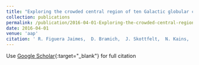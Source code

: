 ```yaml
---
title: "Exploring the crowded central region of ten Galactic globular clusters using EMCCDs. Variable star searches and new discoveries"
collection: publications
permalink: /publication/2016-04-01-Exploring-the-crowded-central-region-of-ten-Galactic-globular-clusters-using-EMCCDs-Variable-star-searches-and-new-discoveries
date: 2016-04-01
venue: 'aap'
citation: ' R. Figuera Jaimes,  D. Bramich,  J. Skottfelt,  N. Kains,  U. Jørgensen,  K. Horne,  M. Dominik,  K. Alsubai,  V. Bozza,  S. Calchi Novati,  S. Ciceri,  G. D&apos;Ago,  P. Galianni,  S. Gu,  K. Harpsøe,  T. Haugbølle,  T. Hinse,  M. Hundertmark,  D. Juncher,  H. Korhonen,  L. Mancini,  A. Popovas,  M. Rabus,  S. Rahvar,  G. Scarpetta,  R. Schmidt,  C. Snodgrass,  J. Southworth,  D. Starkey,  R. Street,  J. Surdej,  X. Wang,  O. Wertz, &quot;Exploring the crowded central region of ten Galactic globular clusters using EMCCDs. Variable star searches and new discoveries.&quot; aap, 2016.'
---
```

Use [Google Scholar](https://scholar.google.com/scholar?q=Exploring+the+crowded+central+region+of+ten+Galactic+globular+clusters+using+EMCCDs.+Variable+star+searches+and+new+discoveries){:target="_blank"} for full citation